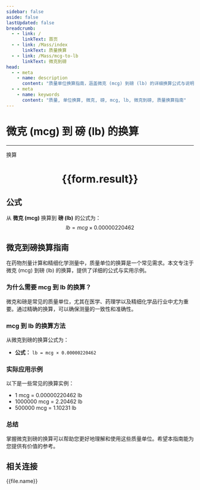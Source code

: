 ```yaml
---
sidebar: false
aside: false
lastUpdated: false
breadcrumb:
  - - link: /
      linkText: 首页
  - - link: /Mass/index
      linkText: 质量换算
  - - link: /Mass/mcg-to-lb
      linkText: 微克到磅
head:
  - - meta
    - name: description
      content: "质量单位换算指南，涵盖微克 (mcg) 到磅 (lb) 的详细换算公式与说明。"
  - - meta
    - name: keywords
      content: "质量, 单位换算, 微克, 磅, mcg, lb, 微克到磅, 质量换算指南"
---
```

# 微克 (mcg) 到 磅 (lb) 的换算
---
<script setup>
import { onMounted, reactive, inject, ref } from 'vue'
import { NButton, NForm, NFormItem, NInput, NInputNumber, NSelect, NCard, useMessage,NGrid ,NGi } from 'naive-ui'
import { defineClientComponent } from 'vitepress'
import { Mass } from '../../files';

const convert = inject('convert')

const form = reactive({
  number: null,
  result: '',
})

const convertHandler = () => {
  if (form.number !== null && !isNaN(form.number)) {
    const convertedValue = parseFloat(form.number) * 0.00000220462
    form.result = `${form.number}mcg = ${convertedValue.toFixed(9)}lb`
  } else {
    form.result = '请输入有效的数值。'
  }
}
</script>

<n-form size="large" :model="form">
  <n-form-item label="微克 (mcg)">
    <n-input-number v-model:value="form.number" placeholder="输入微克" style="width: 100%" />
  </n-form-item>
  <n-form-item>
    <n-button type="info" @click="convertHandler" block>换算</n-button>
  </n-form-item>
</n-form>

<n-card  embedded :bordered="false" hoverable>
  <div  style="text-align:center">
    <h1>{{form.result}}</h1>
  </div>
</n-card>

## 公式

从 **微克 (mcg)** 换算到 **磅 (lb)** 的公式为：
$$ lb = mcg \times 0.00000220462 $$

## 微克到磅换算指南

在药物剂量计算和精细化学测量中，质量单位的换算是一个常见需求。本文专注于微克 (mcg) 到磅 (lb) 的换算，提供了详细的公式与实用示例。

### 为什么需要 mcg 到 lb 的换算？

微克和磅是常见的质量单位，尤其在医学、药理学以及精细化学品行业中尤为重要。通过精确的换算，可以确保测量的一致性和准确性。

### mcg 到 lb 的换算方法

从微克到磅的换算公式为：

- **公式：** `lb = mcg × 0.00000220462`

### 实际应用示例

以下是一些常见的换算实例：

- 1 mcg = 0.00000220462 lb
- 1000000 mcg = 2.20462 lb
- 500000 mcg = 1.10231 lb

### 总结

掌握微克到磅的换算可以帮助您更好地理解和使用这些质量单位。希望本指南能为您提供有价值的参考。

## 相关连接
<n-grid x-gap="12" :cols="2">
  <n-gi v-for="(file, index) in Mass" :key="index">
    <n-button
      text
      tag="a"
      :href="file.path"
      type="info"
    >
      {{file.name}}
    </n-button>
  </n-gi>
</n-grid>